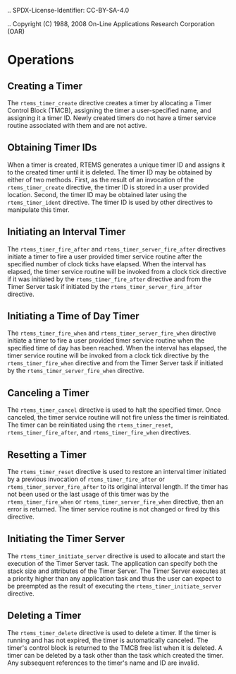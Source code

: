 .. SPDX-License-Identifier: CC-BY-SA-4.0

.. Copyright (C) 1988, 2008 On-Line Applications Research Corporation (OAR)

Operations
==========

Creating a Timer
----------------

The ``rtems_timer_create`` directive creates a timer by allocating a Timer
Control Block (TMCB), assigning the timer a user-specified name, and assigning
it a timer ID.  Newly created timers do not have a timer service routine
associated with them and are not active.

Obtaining Timer IDs
-------------------

When a timer is created, RTEMS generates a unique timer ID and assigns it to
the created timer until it is deleted.  The timer ID may be obtained by either
of two methods.  First, as the result of an invocation of the
``rtems_timer_create`` directive, the timer ID is stored in a user provided
location.  Second, the timer ID may be obtained later using the
``rtems_timer_ident`` directive.  The timer ID is used by other directives to
manipulate this timer.

Initiating an Interval Timer
----------------------------

The ``rtems_timer_fire_after`` and ``rtems_timer_server_fire_after`` directives
initiate a timer to fire a user provided timer service routine after the
specified number of clock ticks have elapsed.  When the interval has elapsed,
the timer service routine will be invoked from a clock tick
directive if it was initiated by the ``rtems_timer_fire_after`` directive and
from the Timer Server task if initiated by the
``rtems_timer_server_fire_after`` directive.

Initiating a Time of Day Timer
------------------------------

The ``rtems_timer_fire_when`` and ``rtems_timer_server_fire_when`` directive
initiate a timer to fire a user provided timer service routine when the
specified time of day has been reached.  When the interval has elapsed, the
timer service routine will be invoked from a clock tick directive
by the ``rtems_timer_fire_when`` directive and from the Timer Server task if
initiated by the ``rtems_timer_server_fire_when`` directive.

Canceling a Timer
-----------------

The ``rtems_timer_cancel`` directive is used to halt the specified timer.  Once
canceled, the timer service routine will not fire unless the timer is
reinitiated.  The timer can be reinitiated using the ``rtems_timer_reset``,
``rtems_timer_fire_after``, and ``rtems_timer_fire_when`` directives.

Resetting a Timer
-----------------

The ``rtems_timer_reset`` directive is used to restore an interval timer
initiated by a previous invocation of ``rtems_timer_fire_after`` or
``rtems_timer_server_fire_after`` to its original interval length.  If the
timer has not been used or the last usage of this timer was by the
``rtems_timer_fire_when`` or ``rtems_timer_server_fire_when`` directive, then
an error is returned.  The timer service routine is not changed or fired by
this directive.

Initiating the Timer Server
---------------------------

The ``rtems_timer_initiate_server`` directive is used to allocate and start the
execution of the Timer Server task.  The application can specify both the stack
size and attributes of the Timer Server.  The Timer Server executes at a
priority higher than any application task and thus the user can expect to be
preempted as the result of executing the ``rtems_timer_initiate_server``
directive.

Deleting a Timer
----------------

The ``rtems_timer_delete`` directive is used to delete a timer.  If the timer
is running and has not expired, the timer is automatically canceled.  The
timer's control block is returned to the TMCB free list when it is deleted.  A
timer can be deleted by a task other than the task which created the timer.
Any subsequent references to the timer's name and ID are invalid.
